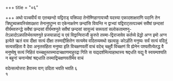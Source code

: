 +++
title = "०६"

+++
अथो पञ्चवीर्यं वा एतच्छन्दो यद्विराड् यत्त्रिपदा तेनोष्णिहागायत्र्यौ
यदस्या एकादशाक्षराणि पदानि तेन त्रिष्टुब्यत्त्रयस्त्रिंशदक्षरा
तेनानुष्टुम्न वा एकेनाक्षरेण छन्दांसि वियन्ति न
द्वाभ्यां यद्विराट्तत्पञ्चमं सर्वेषां छन्दसां
वीर्यमवरुन्द्धे सर्वेषां छन्दसां वीर्यमश्नुते सर्वेषां
छन्दसां सायुज्यं सरूपतां सलोकतामश्नु-तेऽन्नादोऽन्नपतिर्भवत्यश्नुते
प्रजयान्नाद्यं य एवं विद्वान्विराजौ कुरुते तस्मा-द्विराजावेव
कर्तव्ये प्रेद्धो अग्न इमो अग्न इत्येते ऋतं वाव दीक्षा सत्यं दीक्षा
तस्माद्दीक्षितेन सत्यमेव वदितव्यमथो खल्वाहुः कोऽर्हति मनुष्यः
सर्वं सत्यं वदितुं सत्यसंहिता वै देवा अनृतसंहिता मनुष्या इति
विचक्षणवतीं वाचं वदेच् चक्षुर्वै विचक्षणं वि ह्येनेन
पश्यतीत्येतद्ध वै मनुष्येषु सत्यं निहितं
यच्चक्षुस्तस्मादाचक्षाणमाहुरद्रा
गिति स यद्यदर्शमित्याहाथास्य श्रद्दधति यद्यु वै स्वयम्पश्यति न बहूनां
चनान्येषां श्रद्दधाति तस्माद्विचक्षणवतीमेव वाचं 

वदेत्सत्योत्तरा हैवास्य वाग् उदिता भवति भवति ६   
१

 